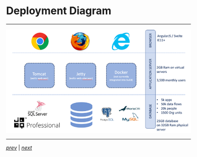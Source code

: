 # Deployment Diagram

----
![](typical_setup.png)


----

_[prev](30_deployment_setup.md)_ |
_[next](40_whats_included.md)_
